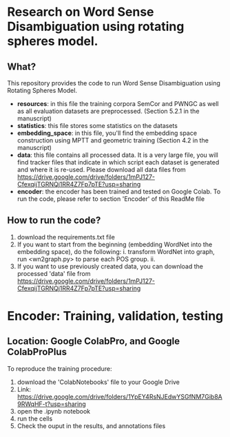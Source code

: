 # Research on Word Sense Disambiguation using rotating spheres model.

## What?
This repository provides the code to run Word Sense Disambiguation using Rotating Spheres Model.
- **resources**: in this file the training corpora SemCor and PWNGC as well as all evaluation datasets are preprocessed. (Section 5.2.1 in the manuscript)
- **statistics**: this file stores some statistics on the datasets
- **embedding_space**: in this file, you'll find the embedding space construction using MPTT and geometric training (Section 4.2 in the manuscript)
- **data**: this file contains all processed data. It is a very large file, you will find tracker files that indicate in which script each dataset is generated and where it is re-used. Please download all data files from https://drive.google.com/drive/folders/1mPJ127-CfexqijTGRNQj1RR4Z7Fp7pTE?usp=sharing
- **encoder**: the encoder has been trained and tested on Google Colab. To run the code, please refer to section 'Encoder' of this ReadMe file

## How to run the code?
1. download the requirements.txt file
2. If you want to start from the beginning (embedding WordNet into the embedding space), do the following:
  i. transform WordNet into graph, run <wn2graph.py> to parse each POS group.
  ii. 
4. If you want to use previously created data, you can download the processed 'data' file from https://drive.google.com/drive/folders/1mPJ127-CfexqijTGRNQj1RR4Z7Fp7pTE?usp=sharing



# Encoder: Training, validation, testing
## Location: Google ColabPro, and Google ColabProPlus
To reproduce the training procedure:
1. download the 'ColabNotebooks' file to your Google Drive 
2. Link: https://drive.google.com/drive/folders/1YpEY4RsNJEdwYSGfNM7Gib8A9RWqHF-t?usp=sharing
3. open the .ipynb notebook
4. run the cells
5. Check the ouput in the results, and annotations files
